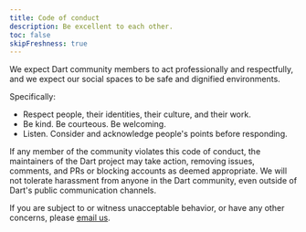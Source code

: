 ```yaml
---
title: Code of conduct
description: Be excellent to each other.
toc: false
skipFreshness: true
---
```


We expect Dart community members to act professionally and respectfully, and
we expect our social spaces to be safe and dignified environments.

Specifically:

* Respect people, their identities, their culture, and their work.
* Be kind. Be courteous. Be welcoming.
* Listen. Consider and acknowledge people's points before responding.

If any member of the community violates this code of conduct,
the maintainers of the Dart project may take action, removing issues, comments, and PRs or blocking accounts as deemed appropriate.
We will not tolerate harassment from anyone in the Dart community,
even outside of Dart's public communication channels.

If you are subject to or witness unacceptable behavior,
or have any other concerns,
please [email us](mailto:conduct@dartlang.org).

